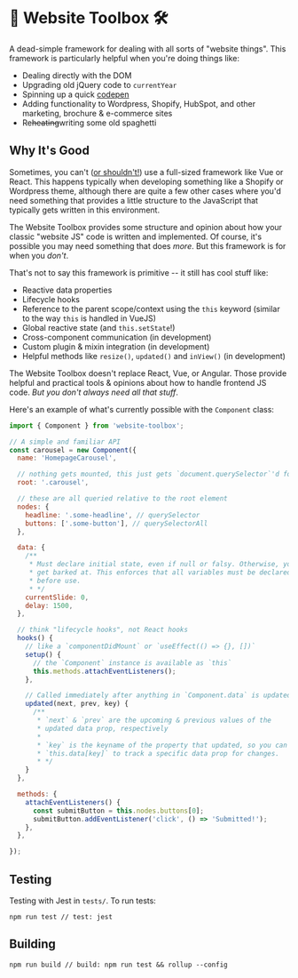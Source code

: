 # 🧰 Website Toolbox 🛠
A dead-simple framework for dealing with all sorts of "website things". This framework is particularly helpful when you're doing things like:

- Dealing directly with the DOM
- Upgrading old jQuery code to `currentYear`
- Spinning up a quick [codepen](https://codepen.io/trending)
- Adding functionality to Wordpress, Shopify, HubSpot, and other marketing, brochure & e-commerce sites
- Re~~heating~~writing some old spaghetti

## Why It's Good
Sometimes, you can't ([or shouldn't!](https://dev.to/gypsydave5/why-you-shouldnt-use-a-web-framework-3g24)) use a full-sized framework like Vue or React. This happens typically when developing something like a Shopify or Wordpress theme, although there are quite a few other cases where you'd need something that provides a little structure to the JavaScript that typically gets written in this environment. 

The Website Toolbox provides some structure and opinion about how your classic "website JS" code is written and implemented. Of course, it's possible you may need something that does *more*. But this framework is for when you *don't*.

That's not to say this framework is primitive -- it still has cool stuff like:

- Reactive data properties
- Lifecycle hooks
- Reference to the parent scope/context using the `this` keyword (similar to the way `this` is handled in VueJS)
- Global reactive state (and `this.setState`!)
- Cross-component communication (in development)
- Custom plugin & mixin integration (in development)
- Helpful methods like `resize()`, `updated()` and `inView()` (in development)

The Website Toolbox doesn't replace React, Vue, or Angular. Those provide helpful and practical tools & opinions about how to handle frontend JS code. *But you don't always need all that stuff*. 

Here's an example of what's currently possible with the `Component` class:
```js
import { Component } from 'website-toolbox';

// A simple and familiar API
const carousel = new Component({
  name: 'HomepageCarousel',

  // nothing gets mounted, this just gets `document.querySelector`'d for you
  root: '.carousel',

  // these are all queried relative to the root element
  nodes: {
    headline: '.some-headline', // querySelector
    buttons: ['.some-button'], // querySelectorAll
  },

  data: {
    /**
     * Must declare initial state, even if null or falsy. Otherwise, you'll
     * get barked at. This enforces that all variables must be declared 
     * before use.
     * */
    currentSlide: 0,
    delay: 1500,
  },

  // think "lifecycle hooks", not React hooks
  hooks() {
    // like a `componentDidMount` or `useEffect(() => {}, [])`
    setup() {
      // the `Component` instance is available as `this`
      this.methods.attachEventListeners();
    },

    // Called immediately after anything in `Component.data` is updated 
    updated(next, prev, key) {
      /**
       * `next` & `prev` are the upcoming & previous values of the
       * updated data prop, respectively
       * 
       * `key` is the keyname of the property that updated, so you can do 
       * `this.data[key]` to track a specific data prop for changes.
       * */
    }
  },

  methods: {
    attachEventListeners() {
      const submitButton = this.nodes.buttons[0];
      submitButton.addEventListener('click', () => 'Submitted!');
    },
  },

});
```
## Testing
Testing with Jest in `tests/`. To run tests:
```
npm run test // test: jest
```

## Building
```
npm run build // build: npm run test && rollup --config
```